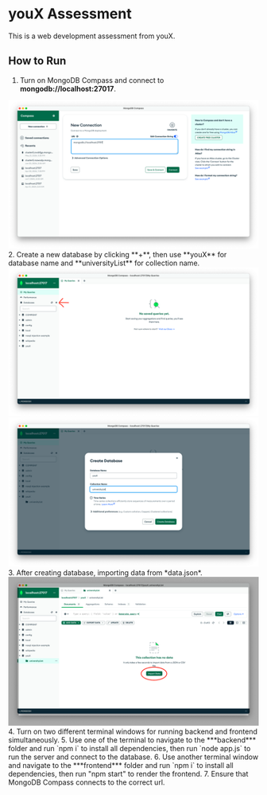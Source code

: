 # youX Assessment
This is a web development assessment from youX.

## How to Run
1. Turn on MongoDB Compass and connect to **mongodb://localhost:27017**.</br>
<img src="readmeImg/screenshot1.png">
2. Create a new database by clicking **+**, then use **youX** for database name and **universityList** for collection name.</br>
<img src="readmeImg/screenshot2.png">
<img src="readmeImg/screenshot3.png">
3. After creating database, importing data from *data.json*.</br>
<img src="readmeImg/screenshot4.png">
4. Turn on two different terminal windows for running backend and frontend simultaneously.
5. Use one of the terminal to navigate to the ***backend*** folder and run `npm i` to install all dependencies, then run `node app.js` to run the server and connect to the database.
6. Use another terminal window and navigate to the ***frontend*** folder and run  `npm i`  to install all dependencies, then run "npm start" to render the frontend.
7. Ensure that MongoDB Compass connects to the correct url.